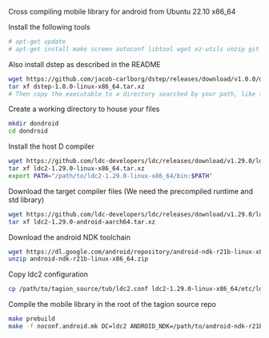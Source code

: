 Cross compiling mobile library for android from Ubuntu 22.10 x86_64

Install the following tools

```sh
# apt-get update
# apt-get install make screen autoconf libtool wget xz-utils unzip git
```

Also install dstep
as described in the README

```sh
wget https://github.com/jacob-carlborg/dstep/releases/download/v1.0.0/dstep-1.0.0-linux-x86_64.tar.xz
tar xf dstep-1.0.0-linux-x86_64.tar.xz
# Then copy the executable to a directory searched by your path, like the path you added when you set up your compiler
```


Create a working directory to house your files
```sh
mkdir dondroid
cd dondroid
```

Install the host D compiler

```sh
wget https://github.com/ldc-developers/ldc/releases/download/v1.29.0/ldc2-1.29.0-linux-x86_64.tar.xz
tar xf ldc2-1.29.0-linux-x86_64.tar.xz
export PATH="/path/to/ldc2-1.29.0-linux-x86_64/bin:$PATH"
```

Download the target compiler files (We need the precompiled runtime and std library)

```sh
wget https://github.com/ldc-developers/ldc/releases/download/v1.29.0/ldc2-1.29.0-android-aarch64.tar.xz
tar xf ldc2-1.29.0-android-aarch64.tar.xz
```

Download the android NDK toolchain
```sh
wget https://dl.google.com/android/repository/android-ndk-r21b-linux-x86_64.zip
unzip android-ndk-r21b-linux-x86_64.zip
```

Copy ldc2 configuration
```sh
cp /path/to/tagion_source/tub/ldc2.conf ldc2-1.29.0-linux-x86_64/etc/ldc2.conf
```

Compile the mobile library in the root of the tagion source repo
```sh
make prebuild
make -f noconf.android.mk DC=ldc2 ANDROID_NDK=/path/to/android-ndk-r21b/ PLATFORM=aarch64-linux-android libmobile
```
